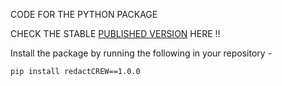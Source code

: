 CODE FOR THE PYTHON PACKAGE 

CHECK THE STABLE [PUBLISHED VERSION](https://pypi.org/project/redactCREW/1.0.0/#files) HERE !! 

Install the package by running the following in your repository - 
```bash
pip install redactCREW==1.0.0
```
